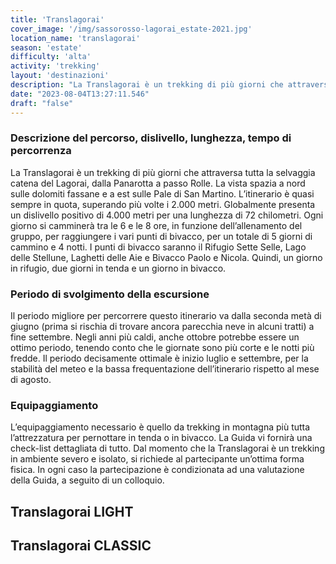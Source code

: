 ```yaml
---
title: 'Translagorai'
cover_image: '/img/sassorosso-lagorai_estate-2021.jpg'
location_name: 'translagorai'
season: 'estate'
difficulty: 'alta'
activity: 'trekking'
layout: 'destinazioni'
description: "La Translagorai è un trekking di più giorni che attraversa tutta la selvaggia catena del Lagorai, dalla Panarotta a passo Rolle."
date: "2023-08-04T13:27:11.546"
draft: "false"
---
```


### Descrizione del percorso, dislivello, lunghezza, tempo di percorrenza

La Translagorai è un trekking di più giorni che attraversa tutta la selvaggia catena del Lagorai, dalla Panarotta a passo Rolle. La vista spazia a nord sulle dolomiti fassane e a est sulle Pale di San Martino. L’itinerario è quasi sempre in quota, superando più volte i 2.000 metri.
Globalmente presenta un dislivello positivo di 4.000 metri per una lunghezza di 72 chilometri.
Ogni giorno si camminerà tra le 6 e le 8 ore, in funzione dell’allenamento del gruppo, per raggiungere i vari punti di bivacco, per un totale di 5 giorni di cammino e 4 notti.
I punti di bivacco saranno il Rifugio Sette Selle, Lago delle Stellune, Laghetti delle Aie e Bivacco Paolo e Nicola. Quindi, un giorno in rifugio, due giorni in tenda e un giorno in bivacco.

### Periodo di svolgimento della escursione

Il periodo migliore per percorrere questo itinerario va dalla seconda metà di giugno (prima si rischia di trovare ancora parecchia neve in alcuni tratti) a fine settembre. Negli anni più caldi, anche ottobre potrebbe essere un ottimo periodo, tenendo conto che le giornate sono più corte e le notti più fredde. Il periodo decisamente ottimale è inizio luglio e settembre, per la stabilità del meteo e la bassa frequentazione dell’itinerario rispetto al mese di agosto.

### Equipaggiamento

L’equipaggiamento necessario è quello da trekking in montagna più tutta l’attrezzatura per pernottare in tenda o in bivacco. La Guida vi fornirà una check-list dettagliata di tutto.
Dal momento che la Translagorai è un trekking in ambiente severo e isolato, si richiede al partecipante un’ottima forma fisica. In ogni caso la partecipazione è condizionata ad una valutazione della Guida, a seguito di un colloquio.

## Translagorai LIGHT
## Translagorai CLASSIC
